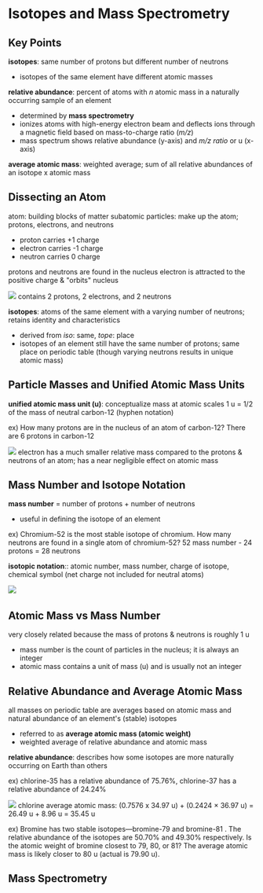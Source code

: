 # Isotopes and Mass Spectrometry
## Key Points
**isotopes**: same number of protons but different number of neutrons
- isotopes of the same element have different atomic masses

**relative abundance**: percent of atoms with _n_ atomic mass in a naturally occurring sample of an element
- determined by **mass spectrometry**
- ionizes atoms with high-energy electron beam and deflects ions through a magnetic field based on mass-to-charge ratio (_m/z_)
- mass spectrum shows relative abundance (y-axis) and _m/z ratio_ or u (x-axis)

**average atomic mass**: weighted average; sum of all relative abundances of an isotope x atomic mass

## Dissecting an Atom
atom: building blocks of matter
subatomic particles: make up the atom; protons, electrons, and neutrons
- proton carries +1 charge
- electron carries -1 charge
- neutron carries 0 charge

protons and neutrons are found in the nucleus
electron is attracted to the positive charge & "orbits" nucleus

![](https://cdn.kastatic.org/ka-perseus-images/f5f6ce47564ae6a90b779870c2469206ce034b52.png)
contains 2 protons, 2 electrons, and 2 neutrons

**isotopes**: atoms of the same element with a varying number of neutrons; retains identity and characteristics 
- derived from _iso_: same, _tope_: place
- isotopes of an element still have the same number of protons; same place on periodic table (though varying neutrons results in unique atomic mass)

## Particle Masses and Unified Atomic Mass Units
**unified atomic mass unit (u)**: conceptualize mass at atomic scales
1 u = 1/2 of the mass of neutral carbon-12 (hyphen notation)

ex) How many protons are in the nucleus of an atom of carbon-12?
There are 6 protons in carbon-12

![](..\..\..\.pastes\2021-07-11-19-04-03.png)
electron has a much smaller relative mass compared to the protons & neutrons of an atom; has a near negligible effect on atomic mass

## Mass Number and Isotope Notation
**mass number** = number of protons + number of neutrons
- useful in defining the isotope of an element

ex) Chromium-52 is the most stable isotope of chromium. How many neutrons are found in a single atom of chromium-52?
52 mass number - 24 protons = 28 neutrons

**isotopic notation**:: atomic number, mass number, charge of isotope, chemical symbol (net charge not included for neutral atoms)

![](..\..\..\.pastes\2021-07-11-19-14-15.png)

## Atomic Mass vs Mass Number
very closely related because the mass of protons & neutrons is roughly 1 u
- mass number is the count of particles in the nucleus; it is always an integer
- atomic mass contains a unit of mass (u) and is usually not an integer

## Relative Abundance and Average Atomic Mass
all masses on periodic table are averages based on atomic mass and natural abundance of an element's (stable) isotopes
- referred to as **average atomic mass (atomic weight)**
- weighted average of relative abundance and atomic mass

**relative abundance**: describes how some isotopes are more naturally occurring on Earth than others

ex) chlorine-35 has a relative abundance of 75.76%, chlorine-37 has a relative abundance of 24.24%

![](..\..\..\.pastes\2021-07-11-19-23-12.png)
chlorine average atomic mass: (0.7576 x 34.97 u) + (0.2424 × 36.97 u)
= 26.49 u + 8.96 u
= 35.45 u

ex) Bromine has two stable isotopes—bromine-79 and bromine-81 . The relative abundance of the isotopes are 50.70% and 49.30% respectively. Is the atomic weight of bromine closest to 79, 80, or 81?
The average atomic mass is likely closer to 80 u (actual is 79.90 u).

## Mass Spectrometry

